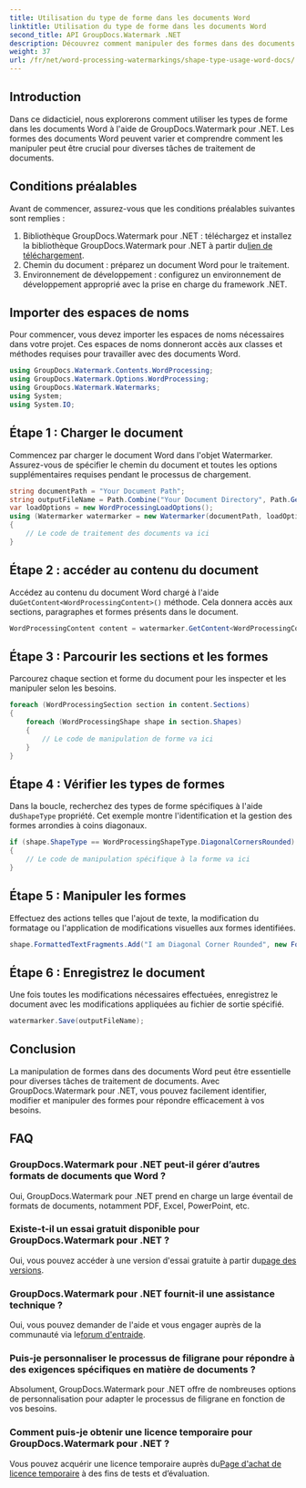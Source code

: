 ```yaml
---
title: Utilisation du type de forme dans les documents Word
linktitle: Utilisation du type de forme dans les documents Word
second_title: API GroupDocs.Watermark .NET
description: Découvrez comment manipuler des formes dans des documents Word à l'aide de GroupDocs.Watermark pour .NET. Ce didacticiel fournit des conseils pour un traitement efficace des documents.
weight: 37
url: /fr/net/word-processing-watermarkings/shape-type-usage-word-docs/
---
```

## Introduction
Dans ce didacticiel, nous explorerons comment utiliser les types de forme dans les documents Word à l'aide de GroupDocs.Watermark pour .NET. Les formes des documents Word peuvent varier et comprendre comment les manipuler peut être crucial pour diverses tâches de traitement de documents.
## Conditions préalables
Avant de commencer, assurez-vous que les conditions préalables suivantes sont remplies :
1.  Bibliothèque GroupDocs.Watermark pour .NET : téléchargez et installez la bibliothèque GroupDocs.Watermark pour .NET à partir du[lien de téléchargement](https://releases.groupdocs.com/Watermark/net/).
2. Chemin du document : préparez un document Word pour le traitement.
3. Environnement de développement : configurez un environnement de développement approprié avec la prise en charge du framework .NET.

## Importer des espaces de noms
Pour commencer, vous devez importer les espaces de noms nécessaires dans votre projet. Ces espaces de noms donneront accès aux classes et méthodes requises pour travailler avec des documents Word.
```csharp
using GroupDocs.Watermark.Contents.WordProcessing;
using GroupDocs.Watermark.Options.WordProcessing;
using GroupDocs.Watermark.Watermarks;
using System;
using System.IO;
```
## Étape 1 : Charger le document
Commencez par charger le document Word dans l'objet Watermarker. Assurez-vous de spécifier le chemin du document et toutes les options supplémentaires requises pendant le processus de chargement.
```csharp
string documentPath = "Your Document Path";
string outputFileName = Path.Combine("Your Document Directory", Path.GetFileName(documentPath));
var loadOptions = new WordProcessingLoadOptions();
using (Watermarker watermarker = new Watermarker(documentPath, loadOptions))
{
    // Le code de traitement des documents va ici
}
```
## Étape 2 : accéder au contenu du document
 Accédez au contenu du document Word chargé à l'aide du`GetContent<WordProcessingContent>()` méthode. Cela donnera accès aux sections, paragraphes et formes présents dans le document.
```csharp
WordProcessingContent content = watermarker.GetContent<WordProcessingContent>();
```
## Étape 3 : Parcourir les sections et les formes
Parcourez chaque section et forme du document pour les inspecter et les manipuler selon les besoins.
```csharp
foreach (WordProcessingSection section in content.Sections)
{
    foreach (WordProcessingShape shape in section.Shapes)
    {
        // Le code de manipulation de forme va ici
    }
}
```
## Étape 4 : Vérifier les types de formes
Dans la boucle, recherchez des types de forme spécifiques à l'aide du`ShapeType` propriété. Cet exemple montre l'identification et la gestion des formes arrondies à coins diagonaux.
```csharp
if (shape.ShapeType == WordProcessingShapeType.DiagonalCornersRounded)
{
    // Le code de manipulation spécifique à la forme va ici
}
```
## Étape 5 : Manipuler les formes
Effectuez des actions telles que l'ajout de texte, la modification du formatage ou l'application de modifications visuelles aux formes identifiées.
```csharp
shape.FormattedTextFragments.Add("I am Diagonal Corner Rounded", new Font("Calibri", 8, FontStyle.Bold), Color.Red, Color.Aqua);
```
## Étape 6 : Enregistrez le document
Une fois toutes les modifications nécessaires effectuées, enregistrez le document avec les modifications appliquées au fichier de sortie spécifié.
```csharp
watermarker.Save(outputFileName);
```

## Conclusion
La manipulation de formes dans des documents Word peut être essentielle pour diverses tâches de traitement de documents. Avec GroupDocs.Watermark pour .NET, vous pouvez facilement identifier, modifier et manipuler des formes pour répondre efficacement à vos besoins.
## FAQ
### GroupDocs.Watermark pour .NET peut-il gérer d’autres formats de documents que Word ?
Oui, GroupDocs.Watermark pour .NET prend en charge un large éventail de formats de documents, notamment PDF, Excel, PowerPoint, etc.
### Existe-t-il un essai gratuit disponible pour GroupDocs.Watermark pour .NET ?
 Oui, vous pouvez accéder à une version d'essai gratuite à partir du[page des versions](https://releases.groupdocs.com/).
### GroupDocs.Watermark pour .NET fournit-il une assistance technique ?
 Oui, vous pouvez demander de l'aide et vous engager auprès de la communauté via le[forum d'entraide](https://forum.groupdocs.com/c/watermark/19).
### Puis-je personnaliser le processus de filigrane pour répondre à des exigences spécifiques en matière de documents ?
Absolument, GroupDocs.Watermark pour .NET offre de nombreuses options de personnalisation pour adapter le processus de filigrane en fonction de vos besoins.
### Comment puis-je obtenir une licence temporaire pour GroupDocs.Watermark pour .NET ?
 Vous pouvez acquérir une licence temporaire auprès du[Page d'achat de licence temporaire](https://purchase.groupdocs.com/temporary-license/) à des fins de tests et d’évaluation.